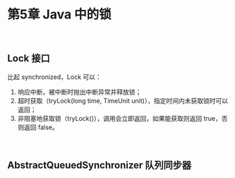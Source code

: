 # 第5章 Java 中的锁

​    

## Lock 接口

比起 synchronized，Lock 可以：

1. 响应中断，被中断时抛出中断异常并释放锁；
2. 超时获取（tryLock(long time, TimeUnit unit)），指定时间内未获取锁时可以返回；
3. 非阻塞地获取锁（tryLock()），调用会立即返回，如果能获取则返回 true，否则返回 false。

​    

## AbstractQueuedSynchronizer 队列同步器

